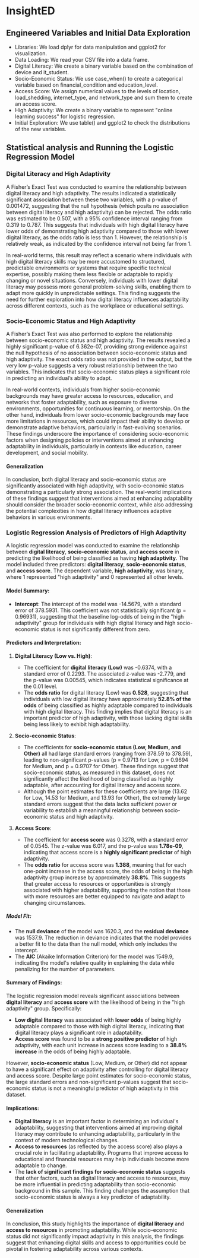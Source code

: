 # InsightED

## Engineered Variables and Initial Data Exploration

- Libraries: We load dplyr for data manipulation and ggplot2 for visualization.
- Data Loading: We read your CSV file into a data frame.
- Digital Literacy: We create a binary variable based on the combination of device and it_student.
- Socio-Economic Status: We use case_when() to create a categorical variable based on financial_condition and education_level.
- Access Score: We assign numerical values to the levels of location, load_shedding, internet_type, and network_type and sum them to create an access score.
- High Adaptivity: We create a binary variable to represent "online learning success" for logistic regression.
- Initial Exploration: We use table() and ggplot2 to check the distributions of the new variables.

## Statistical analysis and Running the Logistic Regression Model


### Digital Literacy and High Adaptivity

A Fisher’s Exact Test was conducted to examine the relationship between digital literacy and high adaptivity. The results indicated a statistically significant association between these two variables, with a p-value of 0.001472, suggesting that the null hypothesis (which posits no association between digital literacy and high adaptivity) can be rejected. The odds ratio was estimated to be 0.507, with a 95% confidence interval ranging from 0.319 to 0.787. This suggests that individuals with high digital literacy have lower odds of demonstrating high adaptivity compared to those with lower digital literacy, as the odds ratio is less than 1. However, the relationship is relatively weak, as indicated by the confidence interval not being far from 1.


In real-world terms, this result may reflect a scenario where individuals with high digital literacy skills may be more accustomed to structured, predictable environments or systems that require specific technical expertise, possibly making them less flexible or adaptable to rapidly changing or novel situations. Conversely, individuals with lower digital literacy may possess more general problem-solving skills, enabling them to adapt more quickly in unpredictable settings. This finding suggests the need for further exploration into how digital literacy influences adaptability across different contexts, such as the workplace or educational settings.


### Socio-Economic Status and High Adaptivity


A Fisher’s Exact Test was also performed to explore the relationship between socio-economic status and high adaptivity. The results revealed a highly significant p-value of 6.362e-07, providing strong evidence against the null hypothesis of no association between socio-economic status and high adaptivity. The exact odds ratio was not provided in the output, but the very low p-value suggests a very robust relationship between the two variables. This indicates that socio-economic status plays a significant role in predicting an individual’s ability to adapt.


In real-world contexts, individuals from higher socio-economic backgrounds may have greater access to resources, education, and networks that foster adaptability, such as exposure to diverse environments, opportunities for continuous learning, or mentorship. On the other hand, individuals from lower socio-economic backgrounds may face more limitations in resources, which could impact their ability to develop or demonstrate adaptive behaviors, particularly in fast-evolving scenarios. These findings underscore the importance of considering socio-economic factors when designing policies or interventions aimed at enhancing adaptability in individuals, particularly in contexts like education, career development, and social mobility.


#### Generalization

In conclusion, both digital literacy and socio-economic status are significantly associated with high adaptivity, with socio-economic status demonstrating a particularly strong association. The real-world implications of these findings suggest that interventions aimed at enhancing adaptability should consider the broader socio-economic context, while also addressing the potential complexities in how digital literacy influences adaptive behaviors in various environments.


### Logistic Regression Analysis of Predictors of High Adaptivity

A logistic regression model was conducted to examine the relationship between **digital literacy**, **socio-economic status**, and **access score** in predicting the likelihood of being classified as having **high adaptivity**. The model included three predictors: **digital literacy**, **socio-economic status**, and **access score**. The dependent variable, **high adaptivity**, was binary, where 1 represented "high adaptivity" and 0 represented all other levels.

#### Model Summary:

- **Intercept**: The intercept of the model was -14.5679, with a standard error of 378.5931. This coefficient was not statistically significant (p = 0.96931), suggesting that the baseline log-odds of being in the "high adaptivity" group for individuals with high digital literacy and high socio-economic status is not significantly different from zero.

#### Predictors and Interpretation:

1. **Digital Literacy (Low vs. High)**:
   - The coefficient for **digital literacy (Low)** was -0.6374, with a standard error of 0.2293. The associated z-value was -2.779, and the p-value was 0.00545, which indicates statistical significance at the 0.01 level.
   - The **odds ratio** for digital literacy (Low) was **0.528**, suggesting that individuals with low digital literacy have approximately **52.8% of the odds** of being classified as highly adaptable compared to individuals with high digital literacy. This finding implies that digital literacy is an important predictor of high adaptivity, with those lacking digital skills being less likely to exhibit high adaptability.

2. **Socio-economic Status**:
   - The coefficients for **socio-economic status (Low, Medium, and Other)** all had large standard errors (ranging from 378.59 to 378.59), leading to non-significant p-values (p = 0.9713 for Low, p = 0.9694 for Medium, and p = 0.9707 for Other). These findings suggest that socio-economic status, as measured in this dataset, does not significantly affect the likelihood of being classified as highly adaptable, after accounting for digital literacy and access score.
   - Although the point estimates for these coefficients are large (13.62 for Low, 14.53 for Medium, and 13.93 for Other), the extremely large standard errors suggest that the data lacks sufficient power or variability to establish a meaningful relationship between socio-economic status and high adaptivity.

3. **Access Score**:
   - The coefficient for **access score** was 0.3278, with a standard error of 0.0545. The z-value was 6.017, and the p-value was **1.78e-09**, indicating that access score is a **highly significant predictor** of high adaptivity.
   - The **odds ratio** for access score was **1.388**, meaning that for each one-point increase in the access score, the odds of being in the high adaptivity group increase by approximately **38.8%**. This suggests that greater access to resources or opportunities is strongly associated with higher adaptability, supporting the notion that those with more resources are better equipped to navigate and adapt to changing circumstances.

##### Model Fit:

- The **null deviance** of the model was 1620.3, and the **residual deviance** was 1537.9. The reduction in deviance indicates that the model provides a better fit to the data than the null model, which only includes the intercept.
- The **AIC** (Akaike Information Criterion) for the model was 1549.9, indicating the model's relative quality in explaining the data while penalizing for the number of parameters.

#### Summary of Findings:

The logistic regression model reveals significant associations between **digital literacy** and **access score** with the likelihood of being in the "high adaptivity" group. Specifically:
- **Low digital literacy** was associated with **lower odds** of being highly adaptable compared to those with high digital literacy, indicating that digital literacy plays a significant role in adaptability.
- **Access score** was found to be a **strong positive predictor** of high adaptivity, with each unit increase in access score leading to a **38.8% increase** in the odds of being highly adaptable.

However, **socio-economic status** (Low, Medium, or Other) did not appear to have a significant effect on adaptivity after controlling for digital literacy and access score. Despite large point estimates for socio-economic status, the large standard errors and non-significant p-values suggest that socio-economic status is not a meaningful predictor of high adaptivity in this dataset.

#### Implications:

- **Digital literacy** is an important factor in determining an individual's adaptability, suggesting that interventions aimed at improving digital literacy may contribute to enhancing adaptability, particularly in the context of modern technological changes.
- **Access to resources** (as reflected by the access score) also plays a crucial role in facilitating adaptability. Programs that improve access to educational and financial resources may help individuals become more adaptable to change.
- The **lack of significant findings for socio-economic status** suggests that other factors, such as digital literacy and access to resources, may be more influential in predicting adaptability than socio-economic background in this sample. This finding challenges the assumption that socio-economic status is always a key predictor of adaptability.

#### Generalization

In conclusion, this study highlights the importance of **digital literacy** and **access to resources** in promoting adaptability. While socio-economic status did not significantly impact adaptivity in this analysis, the findings suggest that enhancing digital skills and access to opportunities could be pivotal in fostering adaptability across various contexts.